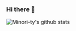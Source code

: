 ### Hi there 👋
![Minori-ty's github stats](https://github-readme-stats.vercel.app/api?username=sundayskys&show_icons=true&theme=vue)

